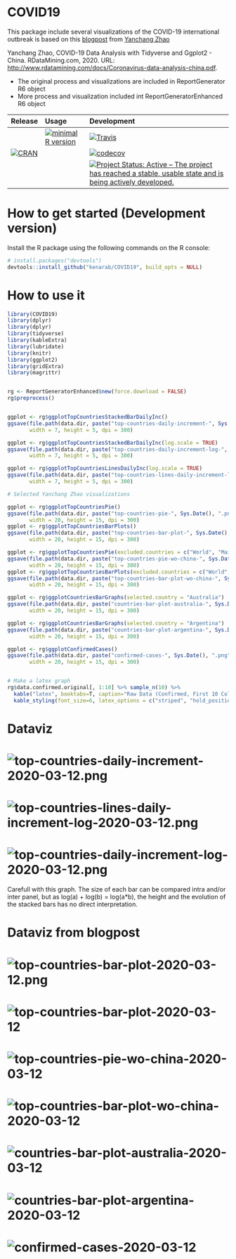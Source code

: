 # COVID19

 <!-- . -->

This package include several visualizations of the COVID-19 international outbreak is based on this [blogpost](https://www.r-bloggers.com/coronavirus-data-analysis-with-r-tidyverse-and-ggplot2/) from [Yanchang Zhao](https://www.r-bloggers.com/author/yanchang-zhao/)


Yanchang Zhao, COVID-19 Data Analysis with Tidyverse and Ggplot2 - China. RDataMining.com, 2020.
URL: http://www.rdatamining.com/docs/Coronavirus-data-analysis-china.pdf.

* The original process and visualizations are included in ReportGenerator R6 object 
* More process and visualization included int ReportGeneratorEnhanced R6 object

| Release | Usage | Development |
|:--------|:------|:------------|
| | [![minimal R version](https://img.shields.io/badge/R%3E%3D-3.4.0-blue.svg)](https://cran.r-project.org/) | [![Travis](https://travis-ci.org/kenarab/COVID19.svg?branch=master)](https://travis-ci.org/kenarab/COVID19) |
| [![CRAN](http://www.r-pkg.org/badges/version/COVID19)](https://cran.r-project.org/package=COVID19) | | [![codecov](https://codecov.io/gh/kenarab/COVID19/branch/master/graph/badge.svg)](https://codecov.io/gh/kenarab/COVID19) |
|||[![Project Status: Active – The project has reached a stable, usable state and is being actively developed.](https://www.repostatus.org/badges/latest/active.svg)](https://www.repostatus.org/#active)|


# How to get started (Development version)

Install the R package using the following commands on the R console:

```R
# install.packages("devtools")
devtools::install_github("kenarab/COVID19", build_opts = NULL)
```

# How to use it
```R
library(COVID19)
library(dplyr)
library(dplyr)
library(tidyverse)
library(kableExtra)
library(lubridate)
library(knitr)
library(ggplot2)
library(gridExtra)
library(magrittr)


rg <- ReportGeneratorEnhanced$new(force.download = FALSE)
rg$preprocess()


ggplot <- rg$ggplotTopCountriesStackedBarDailyInc()
ggsave(file.path(data.dir, paste("top-countries-daily-increment-", Sys.Date(), ".png", sep ="")), ggplot,
       width = 7, height = 5, dpi = 300)

ggplot <- rg$ggplotTopCountriesStackedBarDailyInc(log.scale = TRUE)
ggsave(file.path(data.dir, paste("top-countries-daily-increment-log-", Sys.Date(), ".png", sep ="")), ggplot,
       width = 7, height = 5, dpi = 300)

ggplot <- rg$ggplotTopCountriesLinesDailyInc(log.scale = TRUE)
ggsave(file.path(data.dir, paste("top-countries-lines-daily-increment-log-", Sys.Date(), ".png", sep ="")), ggplot,
       width = 7, height = 5, dpi = 300)

# Selected Yanchang Zhao visualizations

ggplot <- rg$ggplotTopCountriesPie()
ggsave(file.path(data.dir, paste("top-countries-pie-", Sys.Date(), ".png", sep ="")), ggplot,
       width = 20, height = 15, dpi = 300)
ggplot <- rg$ggplotTopCountriesBarPlots()
ggsave(file.path(data.dir, paste("top-countries-bar-plot-", Sys.Date(), ".png", sep ="")), ggplot,
       width = 20, height = 15, dpi = 300)

ggplot <- rg$ggplotTopCountriesPie(excluded.countries = c("World", "Mainland China"))
ggsave(file.path(data.dir, paste("top-countries-pie-wo-china-", Sys.Date(), ".png", sep ="")), ggplot,
       width = 20, height = 15, dpi = 300)
ggplot <- rg$ggplotTopCountriesBarPlots(excluded.countries = c("World", "Mainland China"))
ggsave(file.path(data.dir, paste("top-countries-bar-plot-wo-china-", Sys.Date(), ".png", sep ="")), ggplot,
       width = 20, height = 15, dpi = 300)

ggplot <- rg$ggplotCountriesBarGraphs(selected.country = "Australia")
ggsave(file.path(data.dir, paste("countries-bar-plot-australia-", Sys.Date(), ".png", sep ="")), ggplot,
       width = 20, height = 15, dpi = 300)

ggplot <- rg$ggplotCountriesBarGraphs(selected.country = "Argentina")
ggsave(file.path(data.dir, paste("countries-bar-plot-argentina-", Sys.Date(), ".png", sep ="")), ggplot,
       width = 20, height = 15, dpi = 300)

ggplot <- rg$ggplotConfirmedCases()
ggsave(file.path(data.dir, paste("confirmed-cases-", Sys.Date(), ".png", sep ="")), ggplot,
       width = 20, height = 15, dpi = 300)


# Make a latex graph
rg$data.confirmed.original[, 1:10] %>% sample_n(10) %>%
  kable("latex", booktabs=T, caption="Raw Data (Confirmed, First 10 Columns only)") %>%
  kable_styling(font_size=6, latex_options = c("striped", "hold_position", "repeat_header"))
```

# Dataviz

# ![top-countries-daily-increment-2020-03-12.png](https://github.com/kenarab/COVID19/blob/master/inst/extdata/top-countries-daily-increment-2020-03-12.png)

# ![top-countries-lines-daily-increment-log-2020-03-12.png](https://github.com/kenarab/COVID19/blob/master/inst/extdata/top-countries-lines-daily-increment-log-2020-03-12.png)


# ![top-countries-daily-increment-log-2020-03-12.png](https://github.com/kenarab/COVID19/blob/master/inst/extdata/top-countries-daily-increment-log-2020-03-12.png)

Carefull with this graph. The size of each bar can be compared intra and/or inter panel, but as log(a) + log(b) = log(a*b), the height and the evolution of the stacked bars has no direct interpretation. 


# Dataviz from blogpost

# ![top-countries-bar-plot-2020-03-12.png](https://github.com/kenarab/COVID19/blob/master/inst/extdata/top-countries-pie-2020-03-12.png)
# ![top-countries-bar-plot-2020-03-12](https://github.com/kenarab/COVID19/blob/master/inst/extdata/top-countries-bar-plot-2020-03-12.png)
# ![top-countries-pie-wo-china-2020-03-12](https://github.com/kenarab/COVID19/blob/master/inst/extdata/top-countries-pie-wo-china-2020-03-12.png)
# ![top-countries-bar-plot-wo-china-2020-03-12](https://github.com/kenarab/COVID19/blob/master/inst/extdata/top-countries-bar-plot-wo-china-2020-03-12.png)
# ![countries-bar-plot-australia-2020-03-12](https://github.com/kenarab/COVID19/blob/master/inst/extdata/countries-bar-plot-australia-2020-03-12.png)
# ![countries-bar-plot-argentina-2020-03-12](https://github.com/kenarab/COVID19/blob/master/inst/extdata/countries-bar-plot-argentina-2020-03-12.png)
# ![confirmed-cases-2020-03-12](https://github.com/kenarab/COVID19/blob/master/inst/extdata/confirmed-cases-2020-03-12.png)

